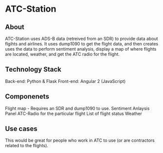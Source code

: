# ATC-Station

## About
ATC-Station uses ADS-B data (retreived from an SDR) to provide data about flgihts and airlines. It uses dump1090 to get the flight data, and then creates uses the data to perform sentiment analysis, display a map of where flights are located, weather, and get the ATC radio for the flight. 

## Technology Stack
Back-end: Python & Flask
Front-end: Angular 2 (JavaScript)

## Componenets
Flight map - Requires an SDR and dump1090 to use.
Sentiment Anlaysis Panel
ATC-Radio for the particular flight
List of flight status
Weather

## Use cases
This would be great for people who work in ATC to use (or are contractors related to the flights).

